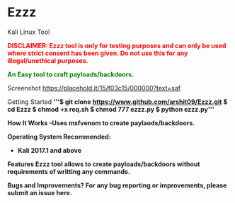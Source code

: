 # Ezzz
Kali Linux Tool

<font color="red"><b>DISCLAIMER: Ezzz tool is only for testing purposes and can only be used where strict consent has been given. Do not use this for any illegal/unethical purposes.</b></font>

<font color="green"><b>An Easy tool to craft payloads/backdoors.</b></font>

Screenshot
https://placehold.it/15/f03c15/000000?text=saf

</b>Getting Started<b>
'''$ git clone https://www.github.com/arshit09/Ezzz.git
$ cd Ezzz
$ chmod +x req.sh
$ chmod 777 ezzz.py
$ python ezzz.py'''

How It Works
-Uses msfvenom to create paylaods/backdoors.

Operating System Recommended:
- Kali 2017.1 and above

Features
Ezzz tool allows to create payloads/backdoors without requirements of writting any commands.

Bugs and Improvements?
For any bug reporting or improvements, please submit an issue here.
